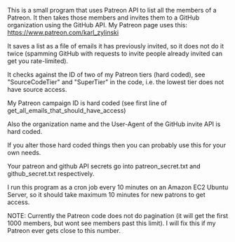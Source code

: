 This is a small program that uses Patreon API to list all the members of a Patreon. It then takes those members and invites them to a GitHub organization using the GitHub API. My Patreon page uses this: https://www.patreon.com/karl_zylinski

It saves a list as a file of emails it has previously invited, so it does not do it twice (spamming GitHub with requests to invite people already invited can get you rate-limited).

It checks against the ID of two of my Patreon tiers (hard coded), see "SourceCodeTier" and "SuperTier" in the code, i.e. the lowest tier does not have source access.

My Patreon campaign ID is hard coded (see first line of get_all_emails_that_should_have_access)

Also the organization name and the User-Agent of the GitHub invite API is hard coded.

If you alter those hard coded things then you can probably use this for your own needs.

Your patreon and github API secrets go into patreon_secret.txt and github_secret.txt respectively.

I run this program as a cron job every 10 minutes on an Amazon EC2 Ubuntu Server, so it should take maximum 10 minutes for new patrons to get access.

NOTE: Currently the Patreon code does not do pagination (it will get the first 1000 members, but wont see members past this limit). I will fix this if my Patreon ever gets close to this number.
